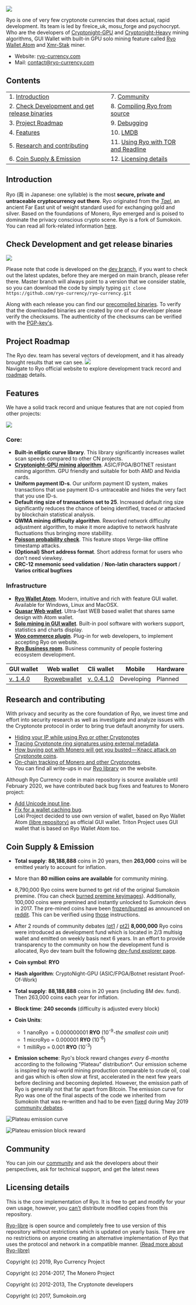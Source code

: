 [<img src="doc/img/main_banner.png">](https://ryo-currency.com/ryo-serious-competitor-to-monero)

Ryo is one of very few cryptonote currencies that does actual, rapid development. Its team is led by fireice_uk, mosu_forge and psychocrypt. Who are the developers of [Cryptonight-GPU](https://medium.com/@crypto_ryo/cryptonight-gpu-fpga-proof-pow-algorithm-based-on-floating-point-instructions-92524debf8e8) and [Cryptonight-Heavy](https://github.com/ryo-currency/ryo-writeups/blob/master/cn-heavy.md) mining algorithms, GUI Wallet with built-in GPU solo mining feature called [Ryo Wallet Atom](https://ryo-currency.com/atom) and [Xmr-Stak](https://github.com/fireice-uk/xmr-stak/releases) miner.
- Website: [ryo-currency.com](https://ryo-currency.com)
- Mail: [contact@ryo-currency.com](mailto:contact@ryo-currency.com)

## Contents
|  |  |
| ---  | ---  |
| 1. [Introduction](#introduction) | 7. [Community](#community) |
| 2. [Check Development and get release binaries](#check-development-and-get-release-binaries) | 8. [Compiling Ryo from source](doc/compiling.md) |
| 3. [Project Roadmap](#project-roadmap) | 9. [Debugging](doc/debugging.md) |
| 4. [Features](#features) | 10. [LMDB](doc/lmdb.md) |
| 5. [Research and contributing](#research-and-contributing) | 11. [Using Ryo with TOR and Readline](doc/tor_readline.md) |
| 6. [Coin Supply & Emission](#coin-supply--emission) | 12. [Licensing details](#licensing-details) |


## Introduction
Ryo (両 in Japanese: one syllable) is the most **secure, private and untraceable cryptocurrency out there**. Ryo originated from the [_Tael_](https://en.wikipedia.org/wiki/Ry%C5%8D), an ancient Far East unit of weight standard used for exchanging gold and silver. Based on the foundations of Monero, Ryo emerged and is poised to dominate the privacy conscious crypto scene. Ryo is a fork of Sumokoin. You can read all fork-related information [here](doc/sumokoin.md).

## Check Development and get release binaries
[<img src="doc/img/github.png">](https://github.com/ryo-currency/ryo-currency/commits/dev)  

Please note that code is developed on the [dev branch](https://github.com/ryo-currency/ryo-currency/tree/dev), if you want to check out the latest updates, before they are merged on main branch, please refer there. Master branch will always point to a version that we consider stable, so you can download the code by simply typing `git clone https://github.com/ryo-currency/ryo-currency.git`

Along with each release you can find our [precompiled binaries](https://github.com/ryo-currency/ryo-currency/releases).
To verify that the downloaded binaries are created by one of our developer please verify the checksums.
The authenticity of the checksums can be verified with the [PGP-key's](doc/pgp_keys.md).


## Project Roadmap
The Ryo dev. team has several vectors of development, and it has already brought results that we can see.
[<img src="doc/img/RM.png">](https://ryo-currency.com#roadmap)  
Navigate to Ryo official website to explore development track record and [roadmap](https://ryo-currency.com#roadmap) details.


## Features
We have a solid track record and unique features that are not copied from other projects: 


[<img src="doc/img/ecc-banner.png">](https://github.com/ryo-currency/ryo-currency/pull/206)
### Core:
- **Built-in elliptic curve library**. This library significantly increases wallet scan speeds compared to other CN projects.
- **[Cryptonight-GPU mining algorithm](https://medium.com/@crypto_ryo/cryptonight-gpu-fpga-proof-pow-algorithm-based-on-floating-point-instructions-92524debf8e8)**. ASIC/FPGA/BOTNET resistant mining algorithm. GPU friendly and suitable for both AMD and Nvidia cards.
- **Uniform payment ID-s**. Our uniform payment ID system, makes transactions that use payment ID-s untraceable and hides the very fact that you use ID-s.
- **Default ring size of transactions set to 25**. Increased default ring size significantly reduces the chance of being identified, traced or attacked by blockchain statistical analysis.
- **QWMA mining difficulty algorithm**. Reworked network difficulty adjustment algorithm, to make it more adaptive to network hashrate fluctuations thus bringing more stabillity.
- **[Poisson probability check](https://github.com/ryo-currency/ryo-writeups/blob/master/poisson-writeup.md)**. This feature stops Verge-like offline timestamp attacks.
- **(Optional) Short address format**. Short address format for users who don't need viewkey.
- **CRC-12 mnemonic seed validation** / **Non-latin characters support** / **Varios critical bugfixes**

### Infrastructure
- **[Ryo Wallet Atom](https://ryo-currency.com/atom)**. Modern, intuitive and rich with feature GUI wallet. Available for Windows, Linux and MacOSX.
- **[Quasar Web wallet](https://ryowebwallet.com)**. Ultra-fast WEB based wallet that shares same design with Atom wallet.
- **[Solo mining in GUI wallet](https://solo-pool.ryoblocks.com/getting-started)**. Built-in pool software with workers support, statistics and charts display.
- **[Woo commerce plugin](https://github.com/ryo-currency/ryo-payments-woocommerce-gateway)**. Plug-in for web developers, to implement accepting Ryo on website.
- **[Ryo Business room](https://ryo-currency.com/ryo-business-room)**. Business community of people fostering ecosystem development.

GUI wallet | Web wallet | Cli wallet | Mobile | Hardware
--- | --- | --- | --- | ---
[v. 1.4.0](https://github.com/ryo-currency/ryo-wallet/releases/latest) | [Ryowebwallet](https://www.ryowebwallet.com/wallet-select) | [v. 0.4.1.0](https://github.com/ryo-currency/ryo-currency/releases/latest) | Developing | Planned

## Research and contributing
With privacy and security as the core foundation of Ryo, we invest time and effort into security research as well as investigate and analyze issues with the Cryptonote protocol in order to bring true default anonymity for users.
- [Hiding your IP while using Ryo or other Cryptonotes](https://www.reddit.com/r/ryocurrency/comments/a4mppi/hiding_your_ip_while_using_ryo_or_other/)
- [Tracing Cryptonote ring signatures using external metadata](https://medium.com/@crypto_ryo/tracing-cryptonote-ring-signatures-using-external-metadata-8e4866810006).
- [How buying pot with Monero will get you busted — Knacc attack on Cryptonote coins](https://medium.com/@crypto_ryo/how-buying-pot-with-monero-will-get-you-busted-knacc-attack-on-cryptonote-coins-b157cd97e82f).
- [On-chain tracking of Monero and other Cryptonotes](https://medium.com/@crypto_ryo/on-chain-tracking-of-monero-and-other-cryptonotes-e0afc6752527).  
You can find all write-ups in our [Ryo library](https://ryo-currency.com/library/) on the website.

Although Ryo Currency code in main repository is source available until February 2020, we have contributed back bug fixes and features to Monero project:
- [Add Unicode input line](https://github.com/monero-project/monero/pull/4390).
- [Fix for a wallet caching bug](https://github.com/monero-project/monero/pull/4247).  
Loki Project decided to use own version of wallet, based on Ryo Wallet Atom [(libre repository)](https://github.com/ryo-currency/ryo-wallet-libre) as official GUI wallet. Triton Project uses GUI wallet that is based on Ryo Wallet Atom too.
 

## Coin Supply & Emission
- **Total supply**: **88,188,888** coins in 20 years, then **263,000** coins will be emitted yearly to account for inflation.
- More than **80 million coins are available** for community mining.
- 8,790,000 Ryo coins were burned to get rid of the original Sumokoin premine. (You can check [burned premine keyimages](https://github.com/ryo-currency/ryo-currency/tree/master/utils/burned_premine_keyimages)). Additionally, 100,000 coins were premined and instantly unlocked to Sumokoin devs in 2017. The pre-mined coins have been [frozen/burned](https://github.com/ryo-currency/ryo-currency/blob/917dbb993178bb8a2ea571f214b15adcbb7c708f/src/blockchain_db/blockchain_db.cpp#L364) as announced on [reddit](https://www.reddit.com/r/ryocurrency/comments/8nb8eq/direction_for_ryo/). This can be verified using [those](/doc/verify_premine_burn_instructions.md) instructions.

- After 2 rounds of community debates [(pt1](https://www.reddit.com/r/ryocurrency/comments/8xsyqo/community_debate_lets_talk_about_the_development/e26i1vw/) / [pt2)](https://github.com/ryo-currency/ryo-writeups/blob/master/dev-fund.md) **8,000,000** Ryo coins were introduced as development fund which is located in 2/3 multisig wallet and emitted on weekly basis next 6 years. In an effort to provide transparency to the community on how the development fund is allocated, Ryo dev team built the following [dev-fund explorer page](https://ryo-currency.com/dev-fund/).

- **Coin symbol**: **RYO**
- **Hash algorithm**: CryptoNight-GPU (ASIC/FPGA/Botnet resistant Proof-Of-Work)
- **Total supply**: **88,188,888** coins in 20 years (including 8M dev. fund). Then 263,000 coins each year for inflation.
- **Block time**: **240 seconds** (difficulty is adjusted every block)
- **Coin Units**:
  + 1 nanoRyo &nbsp;= 0.000000001 **RYO** (10<sup>-9</sup>-_the smallest coin unit_)
  + 1 microRyo = 0.000001 **RYO** (10<sup>-6</sup>)
  + 1 milliRyo = 0.001 **RYO** (10<sup>-3</sup>)
- **Emission scheme**: Ryo's block reward changes _every 6-months_ according to the following "Plateau" distribution*. Our emission scheme is inspired by real-world mining production comparable to crude oil, coal and gas which is often slow at first, accelerated in the next few years before declining and becoming depleted. However, the emission path of Ryo is generally not that far apart from Bitcoin. The emission curve for Ryo was one of the final aspects of the code we inherited from Sumokoin that was re-written and had to be even [fixed](https://medium.com/@ryo.currency/fixing-a-broken-emission-curve-818300e145a2) during May 2019 [community debates](https://github.com/ryo-currency/ryo-writeups/blob/master/emission-change-part-two.md).

![Plateau emission curve](doc/img/emission-curve.png) 

![Plateau emission block reward](doc/img/emission-block.png)


## Community
You can join our [community](https://ryo-currency.com/social) and ask the developers about their perspectives, ask for technical support, and get the latest news

## Licensing details
This is the core implementation of Ryo. It is free to get and modify for your own usage, however, you [can't](https://www.reddit.com/r/ryocurrency/comments/8tc5tg/decision_our_source_code_will_be_sourceavailable) distribute modified copies from this repository.

[Ryo-libre](https://github.com/ryo-currency/ryo-libre) is open source and completely free to use version of this repository without restrictions which is updated on yearly basis. There are no restrictions on anyone creating an alternative implementation of Ryo that uses the protocol and network in a compatible manner. [(Read more about Ryo-libre)](https://www.reddit.com/r/ryocurrency/comments/am4g0y/ann_ryolibre_open_source_repository_of_ryo)

Copyright (c) 2019, Ryo Currency Project

Copyright (c) 2014-2017, The Monero Project

Copyright (c) 2012-2013, The Cryptonote developers

Copyright (c) 2017, Sumokoin.org
